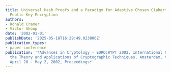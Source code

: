 ```yaml
---
title: Universal Hash Proofs and a Paradigm for Adaptive Chosen Ciphertext Secure
  Public-Key Encryption
authors:
- Ronald Cramer
- Victor Shoup
date: '2002-01-01'
publishDate: '2025-05-18T16:29:49.023806Z'
publication_types:
- paper-conference
publication: '*Advances in Cryptology - EUROCRYPT 2002, International Conference on
  the Theory and Applications of Cryptographic Techniques, Amsterdam, the Netherlands,
  April 28 - May 2, 2002, Proceedings*'
---
```

